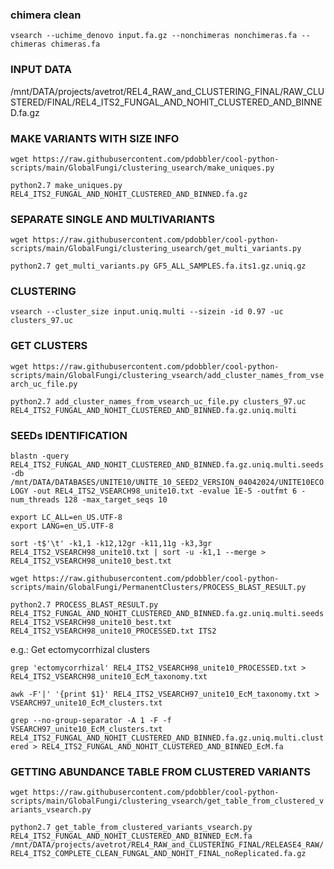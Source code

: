 ### chimera clean

`vsearch --uchime_denovo input.fa.gz --nonchimeras nonchimeras.fa --chimeras chimeras.fa`

### INPUT DATA

/mnt/DATA/projects/avetrot/REL4_RAW_and_CLUSTERING_FINAL/RAW_CLUSTERED/FINAL/REL4_ITS2_FUNGAL_AND_NOHIT_CLUSTERED_AND_BINNED.fa.gz

### MAKE VARIANTS WITH SIZE INFO

`wget https://raw.githubusercontent.com/pdobbler/cool-python-scripts/main/GlobalFungi/clustering_usearch/make_uniques.py`

`python2.7 make_uniques.py REL4_ITS2_FUNGAL_AND_NOHIT_CLUSTERED_AND_BINNED.fa.gz` 

### SEPARATE SINGLE AND MULTIVARIANTS

`wget https://raw.githubusercontent.com/pdobbler/cool-python-scripts/main/GlobalFungi/clustering_usearch/get_multi_variants.py`

`python2.7 get_multi_variants.py GF5_ALL_SAMPLES.fa.its1.gz.uniq.gz` 

### CLUSTERING

`vsearch --cluster_size input.uniq.multi --sizein -id 0.97 -uc clusters_97.uc`

### GET CLUSTERS

`wget https://raw.githubusercontent.com/pdobbler/cool-python-scripts/main/GlobalFungi/clustering_vsearch/add_cluster_names_from_vsearch_uc_file.py`

`python2.7 add_cluster_names_from_vsearch_uc_file.py clusters_97.uc REL4_ITS2_FUNGAL_AND_NOHIT_CLUSTERED_AND_BINNED.fa.gz.uniq.multi`

### SEEDs IDENTIFICATION

`blastn -query REL4_ITS2_FUNGAL_AND_NOHIT_CLUSTERED_AND_BINNED.fa.gz.uniq.multi.seeds -db /mnt/DATA/DATABASES/UNITE10/UNITE_10_SEED2_VERSION_04042024/UNITE10ECOLOGY -out REL4_ITS2_VSEARCH98_unite10.txt -evalue 1E-5 -outfmt 6 -num_threads 128 -max_target_seqs 10`

```
export LC_ALL=en_US.UTF-8
export LANG=en_US.UTF-8

sort -t$'\t' -k1,1 -k12,12gr -k11,11g -k3,3gr REL4_ITS2_VSEARCH98_unite10.txt | sort -u -k1,1 --merge > REL4_ITS2_VSEARCH98_unite10_best.txt
```

`wget https://raw.githubusercontent.com/pdobbler/cool-python-scripts/main/GlobalFungi/PermanentClusters/PROCESS_BLAST_RESULT.py`

`python2.7 PROCESS_BLAST_RESULT.py REL4_ITS2_FUNGAL_AND_NOHIT_CLUSTERED_AND_BINNED.fa.gz.uniq.multi.seeds REL4_ITS2_VSEARCH98_unite10_best.txt REL4_ITS2_VSEARCH98_unite10_PROCESSED.txt ITS2`

e.g.: Get ectomycorrhizal clusters

`grep 'ectomycorrhizal' REL4_ITS2_VSEARCH98_unite10_PROCESSED.txt > REL4_ITS2_VSEARCH98_unite10_EcM_taxonomy.txt`

`awk -F'|' '{print $1}' REL4_ITS2_VSEARCH97_unite10_EcM_taxonomy.txt > VSEARCH97_unite10_EcM_clusters.txt`

`grep --no-group-separator -A 1 -F -f VSEARCH97_unite10_EcM_clusters.txt REL4_ITS2_FUNGAL_AND_NOHIT_CLUSTERED_AND_BINNED.fa.gz.uniq.multi.clustered > REL4_ITS2_FUNGAL_AND_NOHIT_CLUSTERED_AND_BINNED_EcM.fa`

### GETTING ABUNDANCE TABLE FROM CLUSTERED VARIANTS

`wget https://raw.githubusercontent.com/pdobbler/cool-python-scripts/main/GlobalFungi/clustering_vsearch/get_table_from_clustered_variants_vsearch.py`

`python2.7 get_table_from_clustered_variants_vsearch.py REL4_ITS2_FUNGAL_AND_NOHIT_CLUSTERED_AND_BINNED_EcM.fa /mnt/DATA/projects/avetrot/REL4_RAW_and_CLUSTERING_FINAL/RELEASE4_RAW/REL4_ITS2_COMPLETE_CLEAN_FUNGAL_AND_NOHIT_FINAL_noReplicated.fa.gz`




